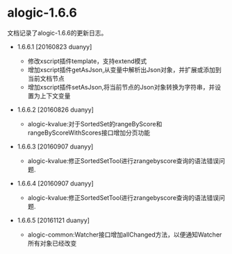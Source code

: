alogic-1.6.6
============

文档记录了alogic-1.6.6的更新日志。

- 1.6.6.1 [20160823 duanyy]
	 - 修改xscript插件template，支持extend模式
	 - 增加xscript插件getAsJson,从变量中解析出Json对象，并扩展或添加到当前文档节点
	 - 增加xscript插件setAsJson,将当前节点的Json对象转换为字符串，并设置为上下文变量
	 
- 1.6.6.2 [20160826 duanyy] 
 	 - alogic-kvalue:对于SortedSet的rangeByScore和rangeByScoreWithScores接口增加分页功能

- 1.6.6.3 [20160907 duanyy] 
	 - alogic-kvalue:修正SortedSetTool进行zrangebyscore查询的语法错误问题.
	 
- 1.6.6.4 [20160907 duanyy] 
	 - alogic-kvalue:修正SortedSetTool进行zrangebyscore查询的语法错误问题.	 
	 
- 1.6.6.5 [20161121 duanyy] 
	- alogic-common:Watcher接口增加allChanged方法，以便通知Watcher所有对象已经改变